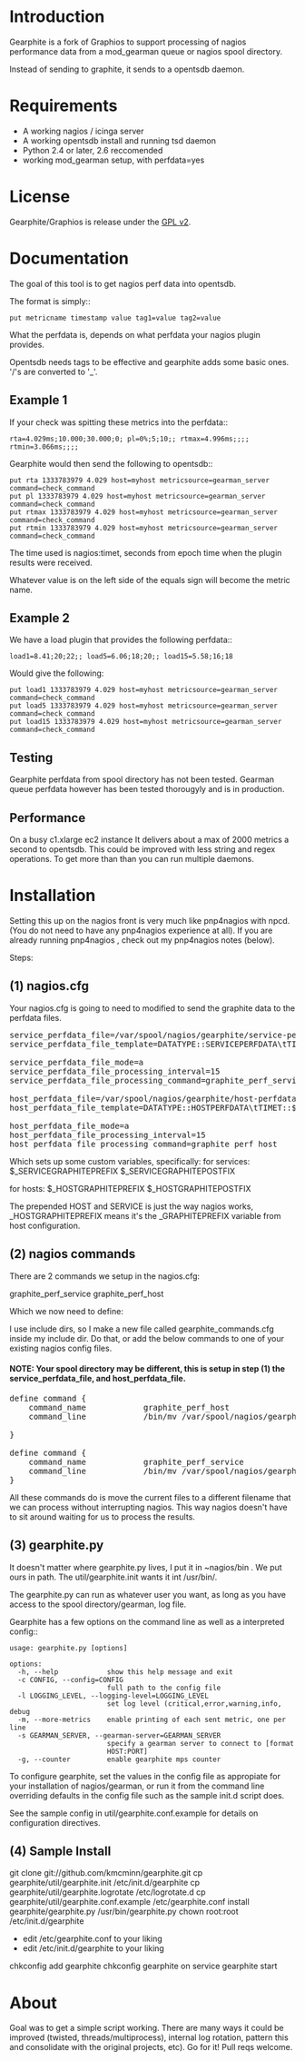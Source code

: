 # Introduction

Gearphite is a fork of Graphios to support processing of nagios performance data from a mod_gearman queue or nagios spool directory.

Instead of sending to graphite, it sends to a opentsdb daemon.

# Requirements

* A working nagios / icinga server
* A working opentsdb install and running tsd daemon
* Python 2.4 or later, 2.6 reccomended
* working mod_gearman setup, with perfdata=yes

# License

Gearphite/Graphios is release under the [GPL v2](http://www.gnu.org/licenses/gpl-2.0.html).

# Documentation

The goal of this tool is to get nagios perf data into opentsdb.

The format is simply::

    put metricname timestamp value tag1=value tag2=value

What the perfdata is, depends on what perfdata your nagios plugin provides.

Opentsdb needs tags to be effective and gearphite adds some basic ones. '/'s are converted to '_'.

Example 1
--------------

If your check was spitting these metrics into the perfdata::

    rta=4.029ms;10.000;30.000;0; pl=0%;5;10;; rtmax=4.996ms;;;; rtmin=3.066ms;;;;

Gearphite would then send the following to opentsdb::

    put rta 1333783979 4.029 host=myhost metricsource=gearman_server command=check_command
    put pl 1333783979 4.029 host=myhost metricsource=gearman_server command=check_command
    put rtmax 1333783979 4.029 host=myhost metricsource=gearman_server command=check_command
    put rtmin 1333783979 4.029 host=myhost metricsource=gearman_server command=check_command

The time used is nagios:timet, seconds from epoch time when the plugin results were received.

Whatever value is on the left side of the equals sign will become the metric name.

Example 2
---------------

We have a load plugin that provides the following perfdata::

    load1=8.41;20;22;; load5=6.06;18;20;; load15=5.58;16;18

Would give the following:

    put load1 1333783979 4.029 host=myhost metricsource=gearman_server command=check_command
    put load5 1333783979 4.029 host=myhost metricsource=gearman_server command=check_command
    put load15 1333783979 4.029 host=myhost metricsource=gearman_server command=check_command



Testing
---------------

Gearphite perfdata from spool directory has not been tested. Gearman queue perfdata however has been tested thorougyly and is in production.


Performance
-----------
On a busy c1.xlarge ec2 instance It delivers about a max of 2000 metrics a second to opentsdb. This could be improved with less string and regex operations. To get more than than you can run multiple daemons.


# Installation


Setting this up on the nagios front is very much like pnp4nagios with npcd. (You do not need to have any pnp4nagios experience at all). If you are already running pnp4nagios , check out my pnp4nagios notes (below).

Steps:

(1) nagios.cfg
--------------

Your nagios.cfg is going to need to modified to send the graphite data to the perfdata files.

<pre>
service_perfdata_file=/var/spool/nagios/gearphite/service-perfdata
service_perfdata_file_template=DATATYPE::SERVICEPERFDATA\tTIMET::$TIMET$\tHOSTNAME::$HOSTNAME$\tSERVICEDESC::$SERVICEDESC$\tSERVICEPERFDATA::$SERVICEPERFDATA$\tSERVICECHECKCOMMAND::$SERVICECHECKCOMMAND$\tHOSTSTATE::$HOSTSTATE$\tHOSTSTATETYPE::$HOSTSTATETYPE$\tSERVICESTATE::$SERVICESTATE$\tSERVICESTATETYPE::$SERVICESTATETYPE$\tGRAPHITEPREFIX::$_SERVICEGRAPHITEPREFIX$\tGRAPHITEPOSTFIX::$_SERVICEGRAPHITEPOSTFIX$

service_perfdata_file_mode=a
service_perfdata_file_processing_interval=15
service_perfdata_file_processing_command=graphite_perf_service

host_perfdata_file=/var/spool/nagios/gearphite/host-perfdata
host_perfdata_file_template=DATATYPE::HOSTPERFDATA\tTIMET::$TIMET$\tHOSTNAME::$HOSTNAME$\tHOSTPERFDATA::$HOSTPERFDATA$\tHOSTCHECKCOMMAND::$HOSTCHECKCOMMAND$\tHOSTSTATE::$HOSTSTATE$\tHOSTSTATETYPE::$HOSTSTATETYPE$\tGRAPHITEPREFIX::$_HOSTGRAPHITEPREFIX$\tGRAPHITEPOSTFIX::$_HOSTGRAPHITEPOSTFIX$

host_perfdata_file_mode=a
host_perfdata_file_processing_interval=15
host_perfdata_file_processing_command=graphite_perf_host
</pre>

Which sets up some custom variables, specifically:
for services:
$\_SERVICEGRAPHITEPREFIX
$\_SERVICEGRAPHITEPOSTFIX

for hosts:
$\_HOSTGRAPHITEPREFIX
$\_HOSTGRAPHITEPOSTFIX

The prepended HOST and SERVICE is just the way nagios works, \_HOSTGRAPHITEPREFIX means it's the \_GRAPHITEPREFIX variable from host configuration.

(2) nagios commands
-------------------

There are 2 commands we setup in the nagios.cfg:

graphite\_perf\_service
graphite\_perf\_host

Which we now need to define:

I use include dirs, so I make a new file called gearphite\_commands.cfg inside my include dir. Do that, or add the below commands to one of your existing nagios config files.

#### NOTE: Your spool directory may be different, this is setup in step (1) the service_perfdata_file, and host_perfdata_file.

<pre>
define command {
    command_name            graphite_perf_host
    command_line            /bin/mv /var/spool/nagios/gearphite/host-perfdata /var/spool/nagios/gearphite/host-perfdata.$TIMET$

}

define command {
    command_name            graphite_perf_service
    command_line            /bin/mv /var/spool/nagios/gearphite/service-perfdata /var/spool/nagios/gearphite/service-perfdata.$TIMET$
}
</pre>

All these commands do is move the current files to a different filename that we can process without interrupting nagios. This way nagios doesn't have to sit around waiting for us to process the results.


(3) gearphite.py
---------------

It doesn't matter where gearphite.py lives, I put it in ~nagios/bin . We put ours in path. The util/gearphite.init wants it int /usr/bin/.

The gearphite.py can run as whatever user you want, as long as you have access to the spool directory/gearman, log file.

Gearphite has a few options on the command line as well as a interpreted config::

    usage: gearphite.py [options]

    options:
      -h, --help            show this help message and exit
      -c CONFIG, --config=CONFIG
                            full path to the config file
      -l LOGGING_LEVEL, --logging-level=LOGGING_LEVEL
                            set log level (critical,error,warning,info, debug
      -m, --more-metrics    enable printing of each sent metric, one per line
      -s GEARMAN_SERVER, --gearman-server=GEARMAN_SERVER
                            specify a gearman server to connect to [format
                            HOST:PORT]
      -g, --counter         enable gearphite mps counter


To configure gearphite, set the values in the config file as appropiate for your installation of nagios/gearman, or run it from the command line overriding defaults in the config file such as the sample init.d script does.

See the sample config in util/gearphite.conf.example for details on configuration directives.


(4) Sample Install
----------------------------------
git clone git://github.com/kmcminn/gearphite.git
cp gearphite/util/gearphite.init /etc/init.d/gearphite
cp gearphite/util/gearphite.logrotate /etc/logrotate.d
cp gearphite/util/gearphite.conf.example /etc/gearphite.conf
install gearphite/gearphite.py /usr/bin/gearphite.py
chown root:root /etc/init.d/gearphite

* edit /etc/gearphite.conf to your liking
* edit /etc/init.d/gearphite to your liking

chkconfig add gearphite
chkconfig gearphite on
service gearphite start

# About

Goal was to get a simple script working. There are many ways it could be improved (twisted, threads/multiprocess), internal log rotation, pattern this and consolidate with the original projects, etc). Go for it! Pull reqs welcome. 
